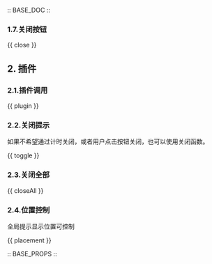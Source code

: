 :: BASE_DOC ::

### 1.7.关闭按钮

{{ close }}

## 2. 插件

### 2.1.插件调用

{{ plugin }}

### 2.2.关闭提示

如果不希望通过计时关闭，或者用户点击按钮关闭，也可以使用关闭函数。

{{ toggle }}

### 2.3.关闭全部

{{ closeAll }}

### 2.4.位置控制

全局提示显示位置可控制

{{ placement }}

:: BASE_PROPS ::
